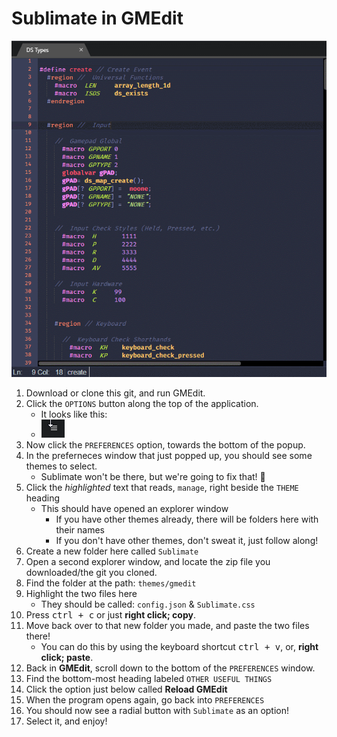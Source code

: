 # Sublimate in GMEdit

![GMEdit w/ Sublimate Theme](../../img/sublimate_gmedit.gif)

1. Download or clone this git, and run GMEdit.
2. Click the `OPTIONS` button along the top of the application.
    + It looks like this:
    + ![](../../img/options.png)
3. Now click the `PREFERENCES` option, towards the bottom of the popup.
4. In the preferneces window that just popped up, you should see some themes to select.
    + Sublimate won't be there, but we're going to fix that! :jack_o_lantern:
5. Click the _highlighted_ text that reads, `manage`, right beside the `THEME` heading
    + This should have opened an explorer window
        - If you have other themes already, there will be folders here with their names
        - If you don't have other themes, don't sweat it, just follow along!
6. Create a new folder here called `Sublimate`
7. Open a second explorer window, and locate the zip file you downloaded/the git you cloned.
8. Find the folder at the path: `themes/gmedit`
9. Highlight the two files here
    + They should be called: `config.json` & `Sublimate.css`
10. Press <kbd>ctrl + c</kbd> or just **right click; copy**.
11. Move back over to that new folder you made, and paste the two files there!
    + You can do this by using the keyboard shortcut <kbd>ctrl + v</kbd>, or, **right click; paste**.
12. Back in **GMEdit**, scroll down to the bottom of the `PREFERENCES` window.
13. Find the bottom-most heading labeled `OTHER USEFUL THINGS`
14. Click the option just below called **Reload GMEdit**
15. When the program opens again, go back into `PREFERENCES`
16. You should now see a radial button with `Sublimate` as an option!
17. Select it, and enjoy!
